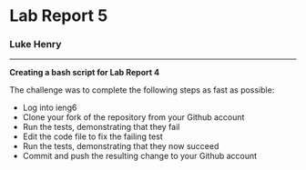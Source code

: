 # Lab Report 5
### Luke Henry

***

**Creating a bash script for Lab Report 4**

The challenge was to complete the following steps as fast as possible:

- Log into ieng6
- Clone your fork of the repository from your Github account
- Run the tests, demonstrating that they fail
- Edit the code file to fix the failing test
- Run the tests, demonstrating that they now succeed
- Commit and push the resulting change to your Github account
